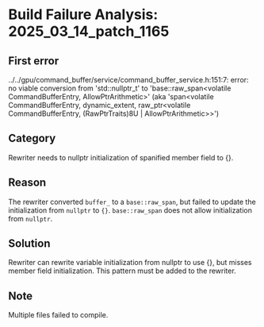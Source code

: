 # Build Failure Analysis: 2025_03_14_patch_1165

## First error

../../gpu/command_buffer/service/command_buffer_service.h:151:7: error: no viable conversion from 'std::nullptr_t' to 'base::raw_span<volatile CommandBufferEntry, AllowPtrArithmetic>' (aka 'span<volatile CommandBufferEntry, dynamic_extent, raw_ptr<volatile CommandBufferEntry, (RawPtrTraits)8U | AllowPtrArithmetic>>')

## Category
Rewriter needs to nullptr initialization of spanified member field to {}.

## Reason
The rewriter converted `buffer_` to a `base::raw_span`, but failed to update the initialization from `nullptr` to `{}`. `base::raw_span` does not allow initialization from `nullptr`.

## Solution
Rewriter can rewrite variable initialization from nullptr to use {}, but misses member field initialization. This pattern must be added to the rewriter.

## Note
Multiple files failed to compile.